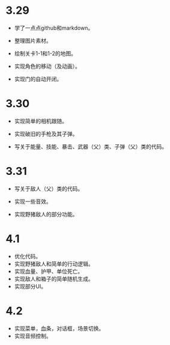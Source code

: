 # 3.29

- 学了一点点github和markdown。

- 整理图片素材。

- 绘制关卡1-1和1-2的地图。

- 实现角色的移动（及动画）。

- 实现门的自动开闭。

# 3.30

- 实现简单的相机跟随。

- 实现破旧的手枪及其子弹。

- 写关于能量、技能、暴击、武器（父）类、子弹（父）类的代码。


# 3.31

- 写关于敌人（父）类的代码。
- 实现一些音效。

- 实现野猪敌人的部分功能。

# 4.1

- 优化代码。
- 实现野猪敌人和简单的行动逻辑。
- 实现血量、护甲、单位死亡。
- 实现敌人和箱子的简单随机生成。
- 实现部分UI。

# 4.2

- 实现菜单，血条，对话框，场景切换。
- 实现音频控制。





























